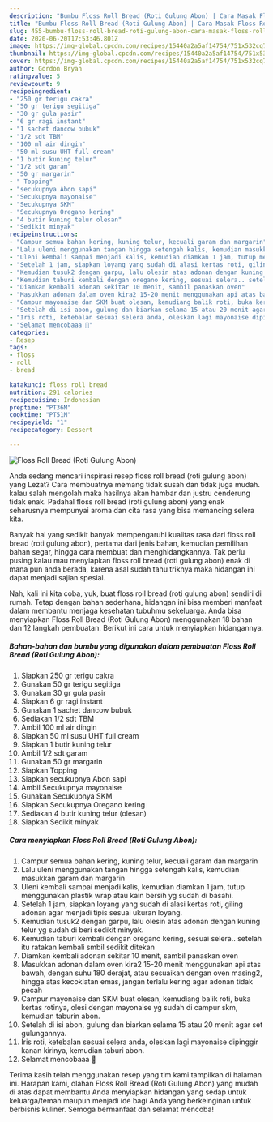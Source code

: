 ```yaml
---
description: "Bumbu Floss Roll Bread (Roti Gulung Abon) | Cara Masak Floss Roll Bread (Roti Gulung Abon) Yang Sedap"
title: "Bumbu Floss Roll Bread (Roti Gulung Abon) | Cara Masak Floss Roll Bread (Roti Gulung Abon) Yang Sedap"
slug: 455-bumbu-floss-roll-bread-roti-gulung-abon-cara-masak-floss-roll-bread-roti-gulung-abon-yang-sedap
date: 2020-06-20T17:53:46.801Z
image: https://img-global.cpcdn.com/recipes/15440a2a5af14754/751x532cq70/floss-roll-bread-roti-gulung-abon-foto-resep-utama.jpg
thumbnail: https://img-global.cpcdn.com/recipes/15440a2a5af14754/751x532cq70/floss-roll-bread-roti-gulung-abon-foto-resep-utama.jpg
cover: https://img-global.cpcdn.com/recipes/15440a2a5af14754/751x532cq70/floss-roll-bread-roti-gulung-abon-foto-resep-utama.jpg
author: Gordon Bryan
ratingvalue: 5
reviewcount: 9
recipeingredient:
- "250 gr terigu cakra"
- "50 gr terigu segitiga"
- "30 gr gula pasir"
- "6 gr ragi instant"
- "1 sachet dancow bubuk"
- "1/2 sdt TBM"
- "100 ml air dingin"
- "50 ml susu UHT full cream"
- "1 butir kuning telur"
- "1/2 sdt garam"
- "50 gr margarin"
- " Topping"
- "secukupnya Abon sapi"
- "Secukupnya mayonaise"
- "Secukupnya SKM"
- "Secukupnya Oregano kering"
- "4 butir kuning telur olesan"
- "Sedikit minyak"
recipeinstructions:
- "Campur semua bahan kering, kuning telur, kecuali garam dan margarin"
- "Lalu uleni menggunakan tangan hingga setengah kalis, kemudian masukkan garam dan margarin"
- "Uleni kembali sampai menjadi kalis, kemudian diamkan 1 jam, tutup menggunakan plastik wrap atau kain bersih yg sudah di basahi."
- "Setelah 1 jam, siapkan loyang yang sudah di alasi kertas roti, giling adonan agar menjadi tipis sesuai ukuran loyang."
- "Kemudian tusuk2 dengan garpu, lalu olesin atas adonan dengan kuning telur yg sudah di beri sedikit minyak."
- "Kemudian taburi kembali dengan oregano kering, sesuai selera.. setelah itu ratakan kembali smbil sedikit ditekan"
- "Diamkan kembali adonan sekitar 10 menit, sambil panaskan oven"
- "Masukkan adonan dalam oven kira2 15-20 menit menggunakan api atas bawah, dengan suhu 180 derajat, atau sesuaikan dengan oven masing2, hingga atas kecoklatan emas, jangan terlalu kering agar adonan tidak pecah"
- "Campur mayonaise dan SKM buat olesan, kemudiang balik roti, buka kertas rotinya, olesi dengan mayonaise yg sudah di campur skm, kemudian taburin abon."
- "Setelah di isi abon, gulung dan biarkan selama 15 atau 20 menit agar set gulungannya."
- "Iris roti, ketebalan sesuai selera anda, oleskan lagi mayonaise dipinggir kanan kirinya, kemudian taburi abon."
- "Selamat mencobaaa 🤗"
categories:
- Resep
tags:
- floss
- roll
- bread

katakunci: floss roll bread 
nutrition: 291 calories
recipecuisine: Indonesian
preptime: "PT36M"
cooktime: "PT51M"
recipeyield: "1"
recipecategory: Dessert

---
```



![Floss Roll Bread (Roti Gulung Abon)](https://img-global.cpcdn.com/recipes/15440a2a5af14754/751x532cq70/floss-roll-bread-roti-gulung-abon-foto-resep-utama.jpg)

Anda sedang mencari inspirasi resep floss roll bread (roti gulung abon) yang Lezat? Cara membuatnya memang tidak susah dan tidak juga mudah. kalau salah mengolah maka hasilnya akan hambar dan justru cenderung tidak enak. Padahal floss roll bread (roti gulung abon) yang enak seharusnya mempunyai aroma dan cita rasa yang bisa memancing selera kita.

Banyak hal yang sedikit banyak mempengaruhi kualitas rasa dari floss roll bread (roti gulung abon), pertama dari jenis bahan, kemudian pemilihan bahan segar, hingga cara membuat dan menghidangkannya. Tak perlu pusing kalau mau menyiapkan floss roll bread (roti gulung abon) enak di mana pun anda berada, karena asal sudah tahu triknya maka hidangan ini dapat menjadi sajian spesial.




Nah, kali ini kita coba, yuk, buat floss roll bread (roti gulung abon) sendiri di rumah. Tetap dengan bahan sederhana, hidangan ini bisa memberi manfaat dalam membantu menjaga kesehatan tubuhmu sekeluarga. Anda bisa menyiapkan Floss Roll Bread (Roti Gulung Abon) menggunakan 18 bahan dan 12 langkah pembuatan. Berikut ini cara untuk menyiapkan hidangannya.

<!--inarticleads1-->

##### Bahan-bahan dan bumbu yang digunakan dalam pembuatan Floss Roll Bread (Roti Gulung Abon):

1. Siapkan 250 gr terigu cakra
1. Gunakan 50 gr terigu segitiga
1. Gunakan 30 gr gula pasir
1. Siapkan 6 gr ragi instant
1. Gunakan 1 sachet dancow bubuk
1. Sediakan 1/2 sdt TBM
1. Ambil 100 ml air dingin
1. Siapkan 50 ml susu UHT full cream
1. Siapkan 1 butir kuning telur
1. Ambil 1/2 sdt garam
1. Gunakan 50 gr margarin
1. Siapkan  Topping
1. Siapkan secukupnya Abon sapi
1. Ambil Secukupnya mayonaise
1. Gunakan Secukupnya SKM
1. Siapkan Secukupnya Oregano kering
1. Sediakan 4 butir kuning telur (olesan)
1. Siapkan Sedikit minyak




<!--inarticleads2-->

##### Cara menyiapkan Floss Roll Bread (Roti Gulung Abon):

1. Campur semua bahan kering, kuning telur, kecuali garam dan margarin
1. Lalu uleni menggunakan tangan hingga setengah kalis, kemudian masukkan garam dan margarin
1. Uleni kembali sampai menjadi kalis, kemudian diamkan 1 jam, tutup menggunakan plastik wrap atau kain bersih yg sudah di basahi.
1. Setelah 1 jam, siapkan loyang yang sudah di alasi kertas roti, giling adonan agar menjadi tipis sesuai ukuran loyang.
1. Kemudian tusuk2 dengan garpu, lalu olesin atas adonan dengan kuning telur yg sudah di beri sedikit minyak.
1. Kemudian taburi kembali dengan oregano kering, sesuai selera.. setelah itu ratakan kembali smbil sedikit ditekan
1. Diamkan kembali adonan sekitar 10 menit, sambil panaskan oven
1. Masukkan adonan dalam oven kira2 15-20 menit menggunakan api atas bawah, dengan suhu 180 derajat, atau sesuaikan dengan oven masing2, hingga atas kecoklatan emas, jangan terlalu kering agar adonan tidak pecah
1. Campur mayonaise dan SKM buat olesan, kemudiang balik roti, buka kertas rotinya, olesi dengan mayonaise yg sudah di campur skm, kemudian taburin abon.
1. Setelah di isi abon, gulung dan biarkan selama 15 atau 20 menit agar set gulungannya.
1. Iris roti, ketebalan sesuai selera anda, oleskan lagi mayonaise dipinggir kanan kirinya, kemudian taburi abon.
1. Selamat mencobaaa 🤗




Terima kasih telah menggunakan resep yang tim kami tampilkan di halaman ini. Harapan kami, olahan Floss Roll Bread (Roti Gulung Abon) yang mudah di atas dapat membantu Anda menyiapkan hidangan yang sedap untuk keluarga/teman maupun menjadi ide bagi Anda yang berkeinginan untuk berbisnis kuliner. Semoga bermanfaat dan selamat mencoba!
